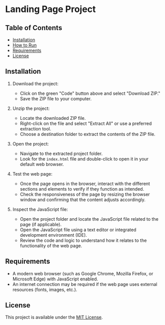 # Landing Page Project


## Table of Contents

- [Installation](#installation)
- [How to Run](#how-to-run)
- [Requirements](#requirements)
- [License](#license)


## Installation

1. Download the project:
   - Click on the green "Code" button above and select "Download ZIP."
   - Save the ZIP file to your computer.

2. Unzip the project:
   - Locate the downloaded ZIP file.
   - Right-click on the file and select "Extract All" or use a preferred extraction tool.
   - Choose a destination folder to extract the contents of the ZIP file.

3. Open the project:
   - Navigate to the extracted project folder.
   - Look for the `index.html` file and double-click to open it in your default web browser.

4. Test the web page:
   - Once the page opens in the browser, interact with the different sections and elements to verify if they function as intended.
   - Check the responsiveness of the page by resizing the browser window and confirming that the content adjusts accordingly.

5. Inspect the JavaScript file:
   - Open the project folder and locate the JavaScript file related to the page (if applicable).
   - Open the JavaScript file using a text editor or integrated development environment (IDE).
   - Review the code and logic to understand how it relates to the functionality of the web page.

## Requirements

- A modern web browser (such as Google Chrome, Mozilla Firefox, or Microsoft Edge) with JavaScript enabled.
- An internet connection may be required if the web page uses external resources (fonts, images, etc.).

## License

This project is available under the [MIT License](LICENSE).


